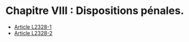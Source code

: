 # Chapitre VIII : Dispositions pénales.

* [Article L2328-1](./LEGIARTI000031013563.md)
* [Article L2328-2](./LEGIARTI000031086159.md)
